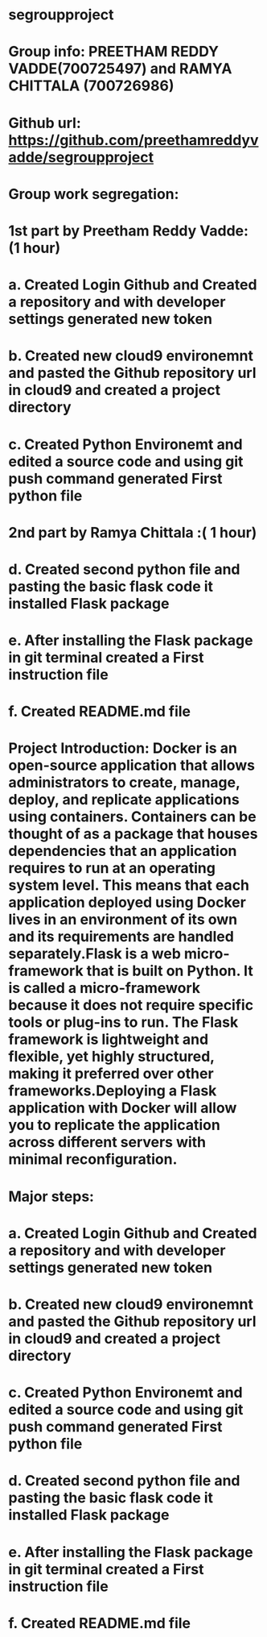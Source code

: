 # segroupproject
# Group info: PREETHAM REDDY VADDE(700725497) and RAMYA CHITTALA (700726986)
# Github url:  https://github.com/preethamreddyvadde/segroupproject
# Group work segregation: 

# 1st part by Preetham Reddy Vadde: (1 hour)
# a. Created Login Github and Created a repository and with developer settings generated new token
# b. Created new cloud9 environemnt and pasted the Github repository url in cloud9 and created a project directory
# c. Created Python Environemt and edited a source code and using git push command generated First python file

# 2nd part by Ramya Chittala :( 1 hour)
# d. Created second python file and pasting the basic flask code it installed Flask package
# e. After installing the Flask package in git terminal created a First instruction file
# f. Created README.md file

# Project Introduction: Docker is an open-source application that allows administrators to create, manage, deploy, and replicate applications using containers. Containers can be thought of as a package that houses dependencies that an application requires to run at an operating system level. This means that each application deployed using Docker lives in an environment of its own and its requirements are handled separately.Flask is a web micro-framework that is built on Python. It is called a micro-framework because it does not require specific tools or plug-ins to run. The Flask framework is lightweight and flexible, yet highly structured, making it preferred over other frameworks.Deploying a Flask application with Docker will allow you to replicate the application across different servers with minimal reconfiguration.

# Major steps:
# a. Created Login Github and Created a repository and with developer settings generated new token
# b. Created new cloud9 environemnt and pasted the Github repository url in cloud9 and created a project directory
# c. Created Python Environemt and edited a source code and using git push command generated First python file
# d. Created second python file and pasting the basic flask code it installed Flask package
# e. After installing the Flask package in git terminal created a First instruction file
# f. Created README.md file




